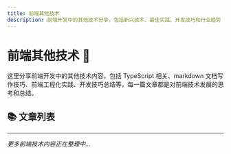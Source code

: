 ```yaml
---
title: 前端其他技术
description: 前端开发中的其他技术分享，包括新兴技术、最佳实践、开发技巧和行业趋势
---
```


# 前端其他技术 🔧

这里分享前端开发中的其他技术内容，包括 TypeScript 相关、markdown 文档写作技巧、前端工程化实践、开发技巧总结等，每一篇文章都是对前端技术发展的思考和总结。

## 📚 文章列表

<UnderConstruction />

---

_更多前端技术内容正在整理中..._
